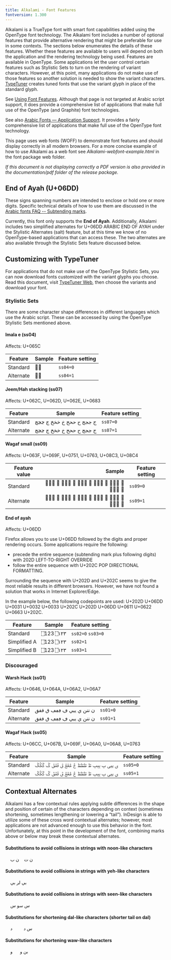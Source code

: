 ```yaml
---
title: Alkalami - Font Features
fontversion: 1.300
---
```


Alkalami is a TrueType font with smart font capabilities added using the OpenType font technology. The Alkalami font includes a number of optional features that provide alternative rendering that might be preferable for use in some contexts. The sections below enumerates the details of these features. Whether these features are available to users will depend on both the application and the rendering technology being used. Features are available in OpenType. Some applications let the user control certain features such as Stylistic Sets to turn on the rendering of variant characters. However, at this point, many applications do not make use of those features so another solution is needed to show the variant characters. [TypeTuner](http://scripts.sil.org/ttw/fonts2go.cgi) creates tuned fonts that use the variant glyph in place of the standard glyph. 

See [Using Font Features](https://software.sil.org/fonts/features/). Although that page is not targeted at Arabic script support, it does provide a comprehensive list of applications that make full use of the OpenType (and Graphite) font technologies.

See also [Arabic Fonts — Application Support](http://software.sil.org/arabicfonts/support/application-support/). It provides a fairly comprehensive list of applications that make full use of the OpenType font technology.

This page uses web fonts (WOFF) to demonstrate font features and should display correctly in all modern browsers. For a more concise example of how to use Alkalami as a web font see *Alkalami-webfont-example.html* in the font package web folder. 

*If this document is not displaying correctly a PDF version is also provided in the documentation/pdf folder of the release package.*

## End of Ayah (U+06DD)

These signs spanning numbers are intended to enclose or hold one or more digits. Specific technical details of how to use them are discussed in the [Arabic fonts FAQ -- Subtending marks](http://software.sil.org/arabicfonts/support/faq#Ayah).

Currently, this font only supports the **End of Ayah**. Additionally, Alkalami includes two simplified alternates for U+06DD ARABIC END OF AYAH under the Stylistic Alternates (salt) feature, but at this time we know of no OpenType-based applications that can access these. The two alternates are also available through the Stylistic Sets feature discussed below.


## Customizing with TypeTuner

For applications that do not make use of the OpenType Stylistic Sets, you can now download fonts customized with the variant glyphs you choose. Read this document, visit [TypeTuner Web](http://scripts.sil.org/ttw/fonts2go.cgi), then choose the variants and download your font.

### Stylistic Sets

There are some character shape differences in different languages which use the Arabic script. These can be accessed by using the OpenType Stylistic Sets mentioned above.  


#### Imala e (ss04)

<span class='affects'>Affects: U+065C</span>

Feature | Sample | Feature setting
------------- | ------ | -------------
Standard | <span dir="rtl" class='alkalami-R normal' style='font-feature-settings: "ss04" 0'>بٜ</span>| `ss04=0`
Alternate | <span dir="rtl" class='alkalami-R normal' style='font-feature-settings: "ss04" 1'>بٜ</span>| `ss04=1`

#### Jeem/Hah stacking (ss07)

<span class='affects'>Affects: U+062C, U+062D, U+062E, U+0683</span>

Feature | Sample | Feature setting
------------- | ------ | -------------
Standard | <span dir="rtl" class='alkalami-R normal' style='font-feature-settings: "ss07" 0'>ج ججج ح ححح خ خخخ ڃ ڃڃڃ</span>| `ss07=0`
Alternate | <span dir="rtl" class='alkalami-R normal' style='font-feature-settings: "ss07" 1'>ج ججج ح ححح خ خخخ ڃ ڃڃڃ</span>| `ss07=1`

#### Wagaf small (ss09)

<span class='affects'>Affects: U+063F, U+069F, U+0751, U+0763, U+08C3, U+08C4</span>

Feature value | Sample | Feature setting
------------- | ---------------: | -------------
Standard | <span dir="rtl" class='alkalami-R normal' style='font-feature-settings: "ss09" 0'>&#x063F; &#x063F;&#x063F;&#x063F; &#x069F; &#x069F;&#x069F;&#x069F; &#x0751; &#x0751;&#x0751;&#x0751; &#x0763; &#x0763;&#x0763;&#x0763; &#x08C3; &#x08C3;&#x08C3;&#x08C3; &#x08C4; &#x08C4;&#x08C4;&#x08C4;</span>| `ss09=0`
Alternate | <span dir="rtl" class='alkalami-R normal' style='font-feature-settings: "ss09" 1'>&#x063F; &#x063F;&#x063F;&#x063F; &#x069F; &#x069F;&#x069F;&#x069F; &#x0751; &#x0751;&#x0751;&#x0751; &#x0763; &#x0763;&#x0763;&#x0763; &#x08C3; &#x08C3;&#x08C3;&#x08C3; &#x08C4; &#x08C4;&#x08C4;&#x08C4;</span>| `ss09=1`

#### End of ayah 

<span class='affects'>Affects: U+06DD</span>

Firefox allows you to use U+06DD followed by the digits and proper rendering occurs. Some applications require the following:

* precede the entire sequence (subtending mark plus following digits) with 202D LEFT-TO-RIGHT OVERRIDE
* follow the entire sequence with U+202C POP DIRECTIONAL FORMATTING.

Surrounding the sequence with U+202D and U+202C seems to give the most reliable results in different browsers. However, we have not found a solution that works in Internet Explorer/Edge.

In the example below, the following codepoints are used: U+202D U+06DD U+0031 U+0032 U+0033 U+202C U+202D U+06DD U+0611 U+0622 U+0663 U+202C.

Feature | Sample | Feature setting
------------- | ------ | ------------- 
Standard     | <span dir="rtl" class='alkalami-R normal'>&#x202D;&#x6DD;&#x31;&#x32;&#x33;&#x202C; &#x202D;&#x6DD;&#x0661;&#x0662;&#x0663;&#x202C;</span> | `ss02=0` `ss03=0`
Simplified A | <span dir="rtl" class='alkalami-R normal' style='font-feature-settings: "ss02" 1'>&#x202D;&#x6DD;&#x31;&#x32;&#x33;&#x202C; &#x202D;&#x6DD;&#x0661;&#x0662;&#x0663;&#x202C;</span>| `ss02=1`
Simplified B | <span dir="rtl" class='alkalami-R normal' style='font-feature-settings: "ss03" 2'>&#x202D;&#x6DD;&#x31;&#x32;&#x33;&#x202C; &#x202D;&#x6DD;&#x0661;&#x0662;&#x0663;&#x202C;</span>| `ss03=1`


### Discouraged

#### Warsh Hack (ss01)

<span class='affects'>Affects: U+0646, U+064A, U+06A2, U+06A7</span>

Feature | Sample | Feature setting
------------- | ------ | ------------- 
Standard      | <span dir="rtl" class='alkalami-R normal'>ن ننن      ي ييي      ڢ ڢڢڢ      ڧ ڧڧڧ </span>| `ss01=0`
Alternate     | <span dir="rtl" class='alkalami-R normal' style='font-feature-settings: "ss01" 1'>ن ننن      ي ييي      ڢ ڢڢڢ      ڧ ڧڧڧ </span>| `ss01=1`

#### Wagaf Hack (ss05)

<span class='affects'>Affects: U+06CC, U+067B, U+069F, U+06A0, U+06A8, U+0763</span>

Feature | Sample | Feature setting
------------- | ------ | ------------- 
Standard      | <span dir="rtl" class='alkalami-R normal'>ی ییی      ٻ ٻٻٻ      ڟ ڟڟڟ      ڠ ڠڠڠ      ڨ ڨڨڨ      ݣ ݣݣݣ </span>| `ss05=0`
Alternate     | <span dir="rtl" class='alkalami-R normal' style='font-feature-settings: "ss05" 1'>ی ییی      ٻ ٻٻٻ      ڟ ڟڟڟ      ڠ ڠڠڠ      ڨ ڨڨڨ      ݣ ݣݣݣ </span>| `ss05=1`

## Contextual Alternates

Alkalami has a few contextual rules applying subtle differences in the shape and position of certain of the characters depending on context (sometimes shortening, sometimes lengthening or lowering a “tail”). InDesign is able to utilize some of these cross word contextual alternates; however, most applications are not advanced enough to use this behavior in the font. Unfortunately, at this point in the development of the font, combining marks above or below may break these contextual alternates.

#### Substitutions to avoid collisions in strings with noon-like characters

&#x00A0;&#x00A0;&#x00A0;&#x00A0;<span dir="rtl" class='alkalami-R normal'>&#x0646;&#x0020;&#x062a;&#x00a0;&#x00a0;&#x00a0;&#x00a0;&#x0646;&#x0020;&#x0628;</span>

#### Substitutions to avoid collisions in strings with yeh-like characters

&#x00A0;&#x00A0;&#x00A0;&#x00A0;<span dir="rtl" class='alkalami-R normal'>&#x0628;&#x064a;&#x0020;&#x0644;&#x0631;&#x0020;&#x0628;&#x064a;</span>

#### Substitutions to avoid collisions in strings with seen-like characters

&#x00A0;&#x00A0;&#x00A0;&#x00A0;<span dir="rtl" class='alkalami-R normal'>&#x0633;&#x0020;&#x0633;&#x0648;&#x0020;&#x0633;</span>

#### Substitutions for shortening dal-like characters (shorter tail on dal)

&#x00A0;&#x00A0;&#x00A0;&#x00A0;<span dir="rtl" class='alkalami-R normal'>&#x0633;&#x0020;&#x062f;&#x00a0;&#x00a0;&#x00a0;&#x00a0;&#x00a0;&#x00a0;&#x00a0;&#x00a0;&#x00a0;&#x062f;</span>

#### Substitutions for shortening waw-like characters

&#x00A0;&#x00A0;&#x00A0;&#x00A0;<span dir="rtl" class='alkalami-R normal'>&#x0628;&#x0646;&#x0020;&#x0648;&#x00a0;&#x00a0;&#x00a0;&#x00a0;&#x00a0;&#x00a0;&#x0648;</span>


   


<!-- PRODUCT SITE ONLY
[font id='alkalami' face='Alkalami-Regular' light='Alkalami-Light' size='150%' rtl=1]
[font id='alkalamiL' face='Alkalami-Regular' light='Alkalami-Light' size='100%' ltr=1]

-->


